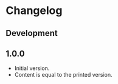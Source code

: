 # Changelog

## Development

## 1.0.0

- Initial version.
- Content is equal to the printed version.